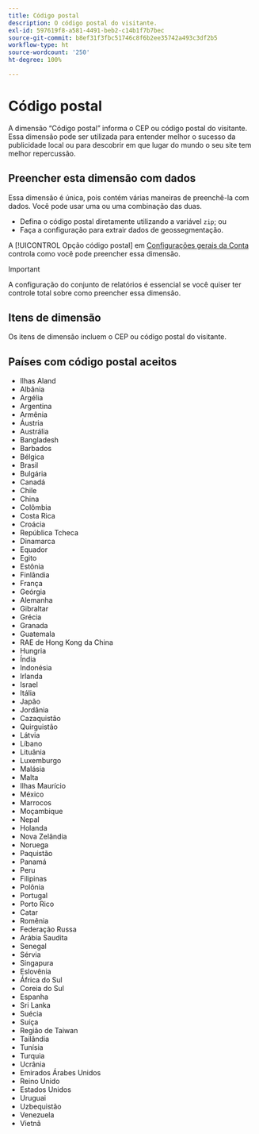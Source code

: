 ```yaml
---
title: Código postal
description: O código postal do visitante.
exl-id: 597619f8-a581-4491-beb2-c14b1f7b7bec
source-git-commit: b8ef31f3fbc51746c8f6b2ee35742a493c3df2b5
workflow-type: ht
source-wordcount: '250'
ht-degree: 100%

---
```


# Código postal

A dimensão “Código postal” informa o CEP ou código postal do visitante. Essa dimensão pode ser utilizada para entender melhor o sucesso da publicidade local ou para descobrir em que lugar do mundo o seu site tem melhor repercussão.

## Preencher esta dimensão com dados

Essa dimensão é única, pois contém várias maneiras de preenchê-la com dados. Você pode usar uma ou uma combinação das duas.

* Defina o código postal diretamente utilizando a variável `zip`; ou
* Faça a configuração para extrair dados de geossegmentação.

A [!UICONTROL Opção código postal] em [Configurações gerais da Conta](/help/admin/admin/general-acct-settings-admin.md) controla como você pode preencher essa dimensão.

>[!IMPORTANT]
>
>A configuração do conjunto de relatórios é essencial se você quiser ter controle total sobre como preencher essa dimensão.

## Itens de dimensão

Os itens de dimensão incluem o CEP ou código postal do visitante.

## Países com código postal aceitos

* Ilhas Aland
* Albânia
* Argélia
* Argentina
* Armênia
* Áustria
* Austrália
* Bangladesh
* Barbados
* Bélgica
* Brasil
* Bulgária
* Canadá
* Chile
* China
* Colômbia
* Costa Rica
* Croácia
* República Tcheca
* Dinamarca
* Equador
* Egito
* Estônia
* Finlândia
* França
* Geórgia
* Alemanha
* Gibraltar
* Grécia
* Granada
* Guatemala
* RAE de Hong Kong da China
* Hungria
* Índia
* Indonésia
* Irlanda
* Israel
* Itália
* Japão
* Jordânia
* Cazaquistão
* Quirguistão
* Látvia
* Líbano
* Lituânia
* Luxemburgo
* Malásia
* Malta
* Ilhas Maurício
* México
* Marrocos
* Moçambique
* Nepal
* Holanda
* Nova Zelândia
* Noruega
* Paquistão
* Panamá
* Peru
* Filipinas
* Polônia
* Portugal
* Porto Rico
* Catar
* Romênia
* Federação Russa
* Arábia Saudita
* Senegal
* Sérvia
* Singapura
* Eslovênia
* África do Sul
* Coreia do Sul
* Espanha
* Sri Lanka
* Suécia
* Suíça
* Região de Taiwan
* Tailândia
* Tunísia
* Turquia
* Ucrânia
* Emirados Árabes Unidos
* Reino Unido
* Estados Unidos
* Uruguai
* Uzbequistão
* Venezuela
* Vietnã
